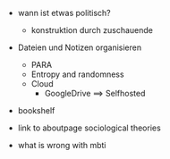 - wann ist etwas politisch?
  - konstruktion durch zuschauende

- Dateien und Notizen organisieren
  - PARA
  - Entropy and randomness
  - Cloud
    - GoogleDrive ==> Selfhosted

- bookshelf
 - link to aboutpage sociological theories

- what is wrong with mbti


